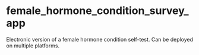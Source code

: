 # female_hormone_condition_survey_app

Electronic version of a female hormone condition self-test. Can be deployed on multiple platforms.
